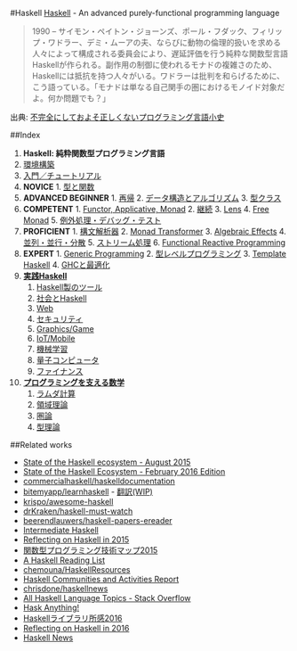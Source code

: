 #Haskell
[Haskell](https://www.haskell.org/) - An advanced purely-functional programming language

> 1990 – サイモン・ペイトン・ジョーンズ、ポール・フダック、フィリップ・ワドラー、デミ・ムーアの夫、ならびに動物の倫理的扱いを求める人々によって構成される委員会により、遅延評価を行う純粋な関数型言語Haskellが作られる。副作用の制御に使われるモナドの複雑さのため、Haskellには抵抗を持つ人々がいる。ワドラーは批判を和らげるために、こう語っている。「モナドは単なる自己関手の圏におけるモノイド対象だよ。何か問題でも？」

出典: [不完全にしておよそ正しくないプログラミング言語小史](http://www.aoky.net/articles/james_iry/brief-incomplete-and-mostly-wrong.htm)

##Index
1. **Haskell: 純粋関数型プログラミング言語**
  1. [環境構築](docs/environment.md)
  2. [入門／チュートリアル](docs/tutorial.md)
  3. **NOVICE**
    1. [型と関数](docs/type-and-function.md)
  4. **ADVANCED BEGINNER**
    1. [再帰](docs/recursion.md)
    2. [データ構造とアルゴリズム](docs/data-structures-and-algorithms.md)
    3. [型クラス](docs/type-class-and-abstraction.md)
  5. **COMPETENT**
    1. [Functor, Applicative, Monad](docs/functor-applicative-monad.md)
    2. [継続](docs/continuation.md)
    3. [Lens](docs/lens.md)
    4. [Free Monad](docs/free-monad.md)
    5. [例外処理・デバッグ・テスト](docs/test-and-debug.md)
  6. **PROFICIENT**
    1. [構文解析器](docs/parser.md)
    2. [Monad Transformer](docs/monad-transformers.md)
    3. [Algebraic Effects](docs/algebraic-effects.md)
    4. [並列・並行・分散](docs/parallel-and-concurrent-programming.md)
    5. [ストリーム処理](docs/streaming-data-processing.md)
    6. [Functional Reactive Programming](docs/functional-reactive-programming.md)
  7. **EXPERT**
    1. [Generic Programming](docs/generic-programming.md)
    2. [型レベルプログラミング](docs/type-level-programming.md)
    3. [Template Haskell](docs/template-haskell.md)
    4. [GHCと最適化](docs/ghc.md)
2. [**実践Haskell**](docs/practical-haskell.md)
    1. [Haskell製のツール](docs/haskell-made-tools.md)
    2. [社会とHaskell](docs/society-and-haskell.md)
    3. [Web](docs/web.md)
    4. [セキュリティ](docs/security.md)
    5. [Graphics/Game](docs/graphics.md)
    6. [IoT/Mobile](docs/mobile.md)
    7. [機械学習](docs/machine-learning.md)
    8. [量子コンピュータ](docs/quantum-computing.md)
    9. [ファイナンス](docs/finance.md)
3. [**プログラミングを支える数学**](docs/math.md)
    1. [ラムダ計算](docs/lambda-calculus.md)
    2. [領域理論](docs/domain-theory.md)
    3. [圏論](docs/category-theory.md)
    4. [型理論](docs/type-theory.md)

##Related works
* [State of the Haskell ecosystem - August 2015](http://www.haskellforall.com/2015/08/state-of-haskell-ecosystem-august-2015.html)
* [State of the Haskell Ecosystem - February 2016 Edition](http://www.haskellforall.com/2016/02/state-of-haskell-ecosystem-february.html)
* [commercialhaskell/haskelldocumentation](https://github.com/commercialhaskell/haskelldocumentation)
* [bitemyapp/learnhaskell](https://github.com/bitemyapp/learnhaskell) - [翻訳(WIP)](https://github.com/fujimura/learnhaskell/tree/japanese)
* [krispo/awesome-haskell](https://github.com/krispo/awesome-haskell)
* [drKraken/haskell-must-watch](https://github.com/drKraken/haskell-must-watch)
* [beerendlauwers/haskell-papers-ereader](https://github.com/beerendlauwers/haskell-papers-ereader)
* [Intermediate Haskell](https://www.fpcomplete.com/user/commercial/outline/intermediate-haskell)
* [Reflecting on Haskell in 2015](http://www.stephendiehl.com/posts/haskell_2016.html)
* [関数型プログラミング技術マップ2015](http://modegramming.blogspot.jp/2015/09/2015.html)
* [A Haskell Reading List](http://www.stephendiehl.com/posts/essential_haskell.html)
* [chemouna/HaskellResources](https://github.com/chemouna/HaskellResources)
* [Haskell Communities and Activities Report](https://wiki.haskell.org/Haskell_Communities_and_Activities_Report)
* [chrisdone/haskellnews](https://github.com/chrisdone/haskellnews)
* [All Haskell Language Topics - Stack Overflow](http://stackoverflow.com/documentation/haskell/topics)
* [Hask Anything!](http://haskanything.com/)
* [Haskellライブラリ所感2016](http://syocy.hatenablog.com/entry/haskell-library-2016)
* [Reflecting on Haskell in 2016](http://www.stephendiehl.com/posts/haskell_2017.html)
* [Haskell News](http://haskellnews.org/)
